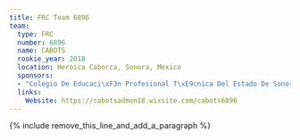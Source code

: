 ```yaml
---
title: FRC Team 6896
team:
  type: FRC
  number: 6896
  name: CABOTS
  rookie_year: 2018
  location: Heroica Caborca, Sonora, Mexico
  sponsors:
  - "Colegio De Educaci\xF3n Profesional T\xE9cnica Del Estado De Sonora Plantel Caborca"
  links:
    Website: https://cabotsadmon18.wixsite.com/cabots6896
---
```


{% include remove_this_line_and_add_a_paragraph %}
